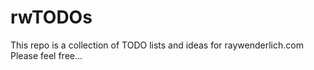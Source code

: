 # rwTODOs

This repo is a collection of TODO lists and ideas for raywenderlich.com
Please feel free...

